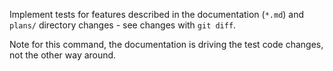 Implement tests for features described in the documentation (`*.md`) and
`plans/` directory changes - see changes with `git diff`.

Note for this command, the documentation is driving the test code changes, not
the other way around.
